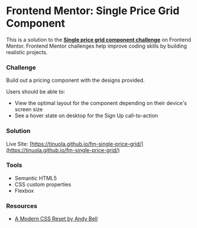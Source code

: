 # Frontend Mentor: Single Price Grid Component

This is a solution to the **[Single price grid component challenge](https://www.frontendmentor.io/challenges/single-price-grid-component-5ce41129d0ff452fec5abbbc)** on Frontend Mentor. Frontend Mentor challenges help improve coding skills by building realistic projects.

### Challenge

Build out a pricing component with the designs provided.

Users should be able to:

- View the optimal layout for the component depending on their device's screen size
- See a hover state on desktop for the Sign Up call-to-action

### Solution

Live Site: [https://tinuola.github.io/fm-single-price-grid/](https://tinuola.github.io/fm-single-price-grid/)

### Tools

- Semantic HTML5
- CSS custom properties
- Flexbox

### Resources

- [A Modern CSS Reset by Andy Bell](https://piccalil.li/blog/a-modern-css-reset/)
